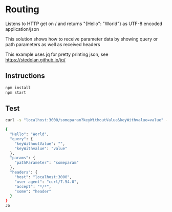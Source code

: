 # Routing

Listens to HTTP get on / and returns "{Hello": "World"} as UTF-8 encoded application/json

This solution shows how to receive parameter data by showing query or path parameters as well as received headers

This example uses jq for pretty printing json, see https://stedolan.github.io/jq/

## Instructions

```sh
npm install
npm start
```

## Test

```sh
curl -s "localhost:3000/someparam?keyWithoutValue&keyWithvalue=value" -H "some: header" | jq

{
  "Hello": "World",
  "query": {
    "keyWithoutValue": "",
    "keyWithvalue": "value"
  },
  "params": {
    "pathParameter": "someparam"
  },
  "headers": {
    "host": "localhost:3000",
    "user-agent": "curl/7.54.0",
    "accept": "*/*",
    "some": "header"
  }
}
Jo
```